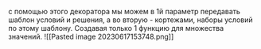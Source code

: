  с помощью этого декоратора мы можем в 1й параметр передавать шаблон условий и решения, а во вторую - кортежами, наборы условий по этому шаблону. Создавая только 1 функцию для множества значений.
![[Pasted image 20230617153748.png]]

